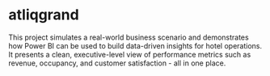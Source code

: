 # atliqgrand
This project simulates a real-world business scenario and demonstrates how Power BI can be used to build data-driven insights for hotel operations.   It presents a clean, executive-level view of performance metrics such as revenue, occupancy, and customer satisfaction - all in one place.
